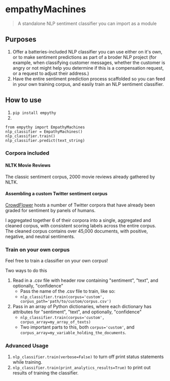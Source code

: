 # empathyMachines
> A standalone NLP sentiment classifier you can import as a module

## Purposes

1. Offer a batteries-included NLP classifier you can use either on it's own, or to make sentiment predictions as part of a broder NLP project (for example, when classifying customer messages, whether the customer is angry or not might help you determine if this is a compensation request, or a request to adjust their address.)
1. Have the entire sentiment prediction process scaffolded so you can feed in your own training corpus, and easily train an NLP sentiment classifier.

## How to use

1. `pip install empythy`
1.
```
from empythy import EmpathyMachines
nlp_classifier = EmpathyMachines()
nlp_classifier.train()
nlp_classifier.predict(text_string)
```

### Corpora included

#### NLTK Movie Reviews
The classic sentiment corpus, 2000 movie reviews already gathered by NLTK.

#### Assembling a custom Twitter sentiment corpus
[CrowdFlower](http://www.crowdflower.com/data-for-everyone) hosts a number of Twitter corpora that have already been graded for sentiment by panels of humans.

I aggregated together 6 of their corpora into a single, aggregated and cleaned corpus, with consistent scoring labels across the entire corpus. The cleaned corpus contains over 45,000 documents, with positive, negative, and neutral sentiments.


### Train on your own corpus

Feel free to train a classifier on your own corpus!

Two ways to do this

1. Read in a .csv file with header row containing "sentiment", "text", and optionally, "confidence"
    - Pass the name of the .csv file to train, like so:
    - `nlp_classifier.train(corpus='custom', corpus_path='path/to/custom/corpus.csv')`
1. Pass in an array of Python dictionaries, where each dictionary has attributes for "sentiment", "text", and optionally, "confidence"
    - `nlp_classifier.train(corpus='custom', corpus_array=my_array_of_texts)`
    - Two important parts to this, both `corpus='custom'`, and `corpus_array=my_variable_holding_the_documents`.

### Advanced Usage
1. `nlp_classifier.train(verbose=False)` to turn off print status statements while training.
1. `nlp_classifier.train(print_analytics_results=True)` to print out results of training the classifier.
